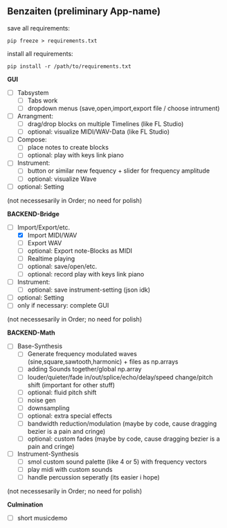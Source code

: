 ## Benzaiten (preliminary App-name) ##

save all requirements:

`pip freeze > requirements.txt`

install all requirements:

`pip install -r /path/to/requirements.txt`

**GUI**

- [ ] Tabsystem
  - [ ] Tabs work
  - [ ] dropdown menus (save,open,import,export file / choose intrument)
- [ ] Arrangment:
  - [ ] drag/drop blocks on multiple Timelines (like FL Studio)
  - [ ] optional: visualize MIDI/WAV-Data (like FL Studio)
- [ ] Compose:
  - [ ] place notes to create blocks
  - [ ] optional: play with keys link piano
- [ ] Instrument:
  - [ ] button or similar new fequency + slider for frequency amplitude
  - [ ] optional: visualize Wave
- [ ] optional: Setting

(not necessesarily in Order; no need for polish)


**BACKEND-Bridge**

- [ ] Import/Export/etc.
  - [x] Import MIDI/WAV
  - [ ] Export WAV
  - [ ] optional: Export note-Blocks as MIDI
  - [ ] Realtime playing
  - [ ] optional: save/open/etc.
  - [ ] optional: record play with keys link piano
- [ ] Instrument:
  - [ ] optional: save instrument-setting (json idk)
- [ ] optional: Setting
- [ ] only if necessary: complete GUI

(not necessesarily in Order; no need for polish)


**BACKEND-Math**

- [ ] Base-Synthesis
  - [ ] Generate frequency modulated waves (sine,square,sawtooth,harmonic) + files as np.arrays
  - [ ] adding Sounds together/global np.array
  - [ ] louder/quieter/fade in/out/splice/echo/delay/speed change/pitch shift (important for other stuff)
  - [ ] optional: fluid pitch shift
  - [ ] noise gen
  - [ ] downsampling
  - [ ] optional: extra special effects
  - [ ] bandwidth reduction/modulation (maybe by code, cause dragging bezier is a pain and cringe)
  - [ ] optional: custom fades (maybe by code, cause dragging bezier is a pain and cringe)
- [ ] Instrument-Synthesis
  - [ ] smol custom sound palette (like 4 or 5) with frequency vectors
  - [ ] play midi with custom sounds
  - [ ] handle percussion seperatly (its easier i hope)

(not necessesarily in Order; no need for polish)

**Culmination**

- [ ] short musicdemo
